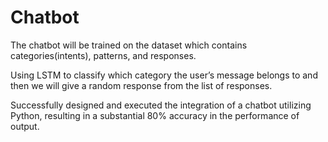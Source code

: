 # Chatbot

The chatbot will be trained on the dataset which contains categories(intents), patterns, and
responses.

Using LSTM to classify which category the user’s message belongs to and then we
will give a random response from the list of responses.

Successfully designed and executed the integration of a chatbot utilizing Python, resulting
in a substantial 80% accuracy in the performance of output.
